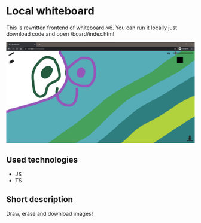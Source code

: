 # Local whiteboard

This is rewritten frontend of [whiteboard-v6](https://github.com/Pawel-608/whiteboard-v6). You can run it locally just download code and open /board/index.html

![This is an board preview](board-preview.png)

## Used technologies

- JS
- TS

## Short description

Draw, erase and download images!
